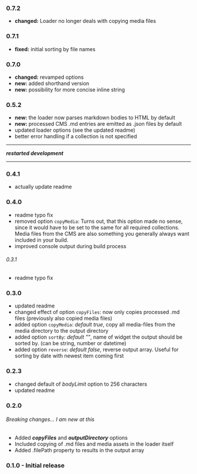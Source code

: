 ### 0.7.2
- **changed:** Loader no longer deals with copying media files

### 0.7.1
- **fixed:** initial sorting by file names

### 0.7.0
- **changed:** revamped options
- **new:** added shorthand version
- **new:** possibility for more concise inline string

### 0.5.2
- **new:** the loader now parses markdown bodies to HTML by default
- **new:** processed CMS .md entries are emitted as .json files by default
- updated loader options (see the updated readme)
- better error handling if a collection is not specified

---

***restarted development***

---


### 0.4.1
- actually update readme

### 0.4.0
- readme typo fix
- removed option ```copyMedia```: Turns out, that this option made no sense, since it would have to be set to the same for all required collections. Media files from the CMS are also something you generally always want included in your build.
- improved console output during build process

###### 0.3.1
- readme typo fix

### 0.3.0
- updated readme
- changed effect of option ```copyFiles```: now only copies processed .md files (previously also copied media files)
- added option ```copyMedia```: *default true*, copy all media-files from the media directory to the output directory
- added option ```sortBy```: *default ""*, name of widget the output should be sorted by. (can be string, number or datetime)
- added option ```reverse```: *default false*, reverse output array. Useful for sorting by date with newest item coming first

### 0.2.3
- changed default of *bodyLimit* option to 256 characters
- updated readme

### 0.2.0
###### Breaking changes... I am new at this
- Added ***copyFiles*** and ***outputDirectory*** options
- Included copying of .md files and media assets in the loader itself
- Added .filePath property to results in the output array

### 0.1.0 - Initial release